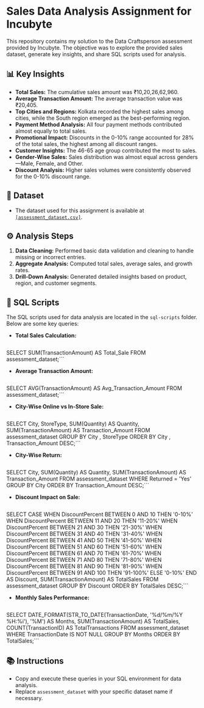 # Sales Data Analysis Assignment for Incubyte

This repository contains my solution to the Data Craftsperson assessment provided by Incubyte. The objective was to explore the provided sales dataset, generate key insights, and share SQL scripts used for analysis.

## 📊 Key Insights

- **Total Sales:** The cumulative sales amount was ₹10,20,26,62,960.  
- **Average Transaction Amount:** The average transaction value was ₹20,405.  
- **Top Cities and Regions:** Kolkata recorded the highest sales among cities, while the South region emerged as the best-performing region.  
- **Payment Method Analysis:** All four payment methods contributed almost equally to total sales.  
- **Promotional Impact:** Discounts in the 0-10% range accounted for 28% of the total sales, the highest among all discount ranges.  
- **Customer Insights:** The 46-65 age group contributed the most to sales.  
- **Gender-Wise Sales:** Sales distribution was almost equal across genders—Male, Female, and Other.  
- **Discount Analysis:** Higher sales volumes were consistently observed for the 0-10% discount range.  



## 📁 Dataset

- The dataset used for this assignment is available at <a href="https://incubytein-my.sharepoint.com/:x:/g/personal/akash_incubyte_co/EWbzbiLBCxNHogEQHUF0i7MBkK-86jKetzVDT4t0d-wZog?rtime=uhJY6RlI3Ug">`[assessment_dataset.csv]`</a>.

## ⚙️ Analysis Steps

1. **Data Cleaning:** Performed basic data validation and cleaning to handle missing or incorrect entries.
2. **Aggregate Analysis:** Computed total sales, average sales, and growth rates.
3. **Drill-Down Analysis:** Generated detailed insights based on product, region, and customer segments.

## 💾 SQL Scripts

The SQL scripts used for data analysis are located in the `sql-scripts` folder. Below are some key queries:

- **Total Sales Calculation:** 
  ```sql
SELECT 
    SUM(TransactionAmount) AS Total_Sale
FROM
    assessment_dataset;```

- **Average Transaction Amount:** 
  ```sql
SELECT 
    AVG(TransactionAmount) AS Avg_Transaction_Amount
FROM
    assessment_dataset;```

- **City-Wise Online vs In-Store Sale:** 
  ```sql
SELECT 
    City,
    StoreType,
    SUM(Quantity) AS Quantity,
    SUM(TransactionAmount) AS Transaction_Amount
FROM
    assessment_dataset
GROUP BY City , StoreType
ORDER BY City , Transaction_Amount DESC;```

- **City-Wise Return:** 
  ```sql
SELECT 
    City,
    SUM(Quantity) AS Quantity,
    SUM(TransactionAmount) AS Transaction_Amount
FROM
    assessment_dataset
WHERE
    Returned = 'Yes'
GROUP BY City
ORDER BY Transaction_Amount DESC;```

- **Discount Impact on Sale:** 
  ```sql
SELECT 
    CASE
        WHEN DiscountPercent BETWEEN 0 AND 10 THEN '0-10%'
        WHEN DiscountPercent BETWEEN 11 AND 20 THEN '11-20%'
        WHEN DiscountPercent BETWEEN 21 AND 30 THEN '21-30%'
        WHEN DiscountPercent BETWEEN 31 AND 40 THEN '31-40%'
        WHEN DiscountPercent BETWEEN 41 AND 50 THEN '41-50%'
        WHEN DiscountPercent BETWEEN 51 AND 60 THEN '51-60%'
        WHEN DiscountPercent BETWEEN 61 AND 70 THEN '61-70%'
        WHEN DiscountPercent BETWEEN 71 AND 80 THEN '71-80%'
        WHEN DiscountPercent BETWEEN 81 AND 90 THEN '81-90%'
        WHEN DiscountPercent BETWEEN 91 AND 100 THEN '91-100%'
        ELSE '0-10%'
    END AS Discount,
    SUM(TransactionAmount) AS TotalSales
FROM
    assessment_dataset
GROUP BY Discount
ORDER BY TotalSales DESC;```

- **Monthly Sales Performance:** 
  ```sql
SELECT 
    DATE_FORMAT(STR_TO_DATE(TransactionDate, '%d/%m/%Y %H:%i'),
            '%M') AS Months,
    SUM(TransactionAmount) AS TotalSales,
    COUNT(TransactionID) AS TotalTransactions
FROM
    assessment_dataset
WHERE
    TransactionDate IS NOT NULL
GROUP BY Months
ORDER BY TotalSales;```

## 📚 Instructions

- Copy and execute these queries in your SQL environment for data analysis.
- Replace `assessment_dataset` with your specific dataset name if necessary.
